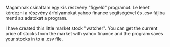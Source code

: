 Magamnak csináltam egy kis részvény "figyelő" programot. Le lehet kérdezni a részvény árfolyamokat yahoo finance segítségével és .csv fájlba menti az adatokat a program.

I have created this little market stock "watcher". You can get the current price of stocks from the market with yahoo finance and the program saves your stocks in to a .csv file.

